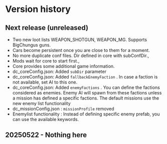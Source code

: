 

# Version history

## Next release (unreleased)
* Two new loot lists WEAPON_SHOTGUN, WEAPON_MG. Supports BigChungus guns.
* Cars become persistent once you are close to them for a moment.
* No more duplicate conf files. Dir defined in core with subConfDir.,
* Mods wait for core to start first.,
* Core provides some additional game information.
* dc_coreConfig.json: Added ```subDir``` parameter
* dc_coreConfig.json: Added ```fallbackEnemyFaction``` . In case a faction is not available, set AI to this one.
* dc_coreConfig.json: Added ```enemyFactions``` . You can define the factions considered as enemies. Enemy AI will spawn from these factions unless a mission has defined a specific factions. The default missions use the new enemy list functionality
* dc_missionConfig.json : ```missionProfile``` removed
* Enemylist functionality : Instead of defining specific enemy prefab, you can use the available keywords. 
## 20250522 - Nothing here
